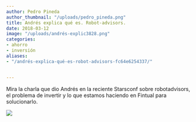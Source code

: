 ```yaml
---
author: Pedro Pineda
author_thumbnail: "/uploads/pedro_pineda.png"
title: Andrés explica qué es. Robot-advisors.
date: 2018-03-12
image: "/uploads/andrés-explic3828.png"
categories:
- ahorro
- inversión
aliases:
- "/andrés-explica-qué-es-robot-advisors-fc64e6254337/"


---
```

<div id="ytplayer"></div>

<script>
  // Load the IFrame Player API code asynchronously.
  var tag = document.createElement('script');
  tag.src = "https://www.youtube.com/player_api";
  var firstScriptTag = document.getElementsByTagName('script')[0];
  firstScriptTag.parentNode.insertBefore(tag, firstScriptTag);

  // Replace the 'ytplayer' element with an <iframe> and
  // YouTube player after the API code downloads.
  var player;
  function onYouTubePlayerAPIReady() {
    player = new YT.Player('ytplayer', {
      height: '360',
      width: '640',
      videoId: 'eHp7jK33DW0'
    });
  }
</script>

Mira la charla que dio Andrés en la reciente Starsconf sobre robotadvisors, el problema de invertir y lo que estamos haciendo en Fintual para solucionarlo.

![](/uploads/andrés-explic3828.png)
